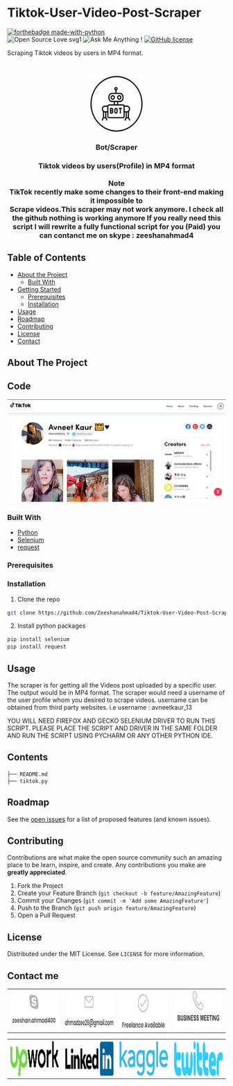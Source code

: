 # Tiktok-User-Video-Post-Scraper
 [![forthebadge made-with-python](http://ForTheBadge.com/images/badges/made-with-python.svg)](https://www.python.org/) <br>
 ![Open Source Love svg1](https://badges.frapsoft.com/os/v1/open-source.svg?v=103)
  ![Ask Me Anything !](https://img.shields.io/badge/Ask%20me-anything-1abc9c.svg)
[![GitHub license](https://img.shields.io/github/license/Naereen/StrapDown.js.svg)](https://github.com/Naereen/StrapDown.js/blob/master/LICENSE)
 




Scraping Tiktok videos by users in MP4 format.


<!-- PROJECT LOGO -->
<br />
<p align="center">
  <a href="https://github.com/Zeeshanahmad4/Tiktok-User-Video-Post-Scraper">
    <img src="https://github.com/Zeeshanahmad4/My-Path-to-Python/blob/master/multimedia/bot-136-504893.png" alt="Logo" width="120" height="128">
  </a>
  <h3 align="center">Bot/Scraper</h3>
  <h3 align="center">Tiktok videos by users(Profile) in MP4 format</a><br/>
  <br/>                 Note<br/> 
   TikTok recently make some changes to their front-end making it impossible to <br/> 
  Scrape videos.This scraper may not work anymore. I check all the github nothing is working anymore 
  If you really need this script I will rewrite a fully functional script for you (Paid) you can contanct me on skype : zeeshanahmad4
  </h3> 
</p>


<!-- TABLE OF CONTENTS -->
## Table of Contents

* [About the Project](#about-the-project)
  * [Built With](#built-with)
* [Getting Started](#getting-started)
  * [Prerequisites](#prerequisites)
  * [Installation](#installation)
* [Usage](#usage)
* [Roadmap](#roadmap)
* [Contributing](#contributing)
* [License](#license)
* [Contact](#contact)


<!-- ABOUT THE PROJECT -->
## About The Project


## Code
![Code](https://github.com/Zeeshanahmad4/Tiktok-User-Video-Post-Scraper/blob/master/profile.PNG)



### Built With
* [Python](https://www.python.org/)
* [Selenium](https://selenium-python.readthedocs.io/)
* [request](https://docs.python.org/3/library/urllib.html)


### Prerequisites

### Installation
1. Clone the repo
```sh
git clone https://github.com/Zeeshanahmad4/Tiktok-User-Video-Post-Scraper.git
```

2. Install python packages
```sh
pip install selenium
pip install request
```

<!-- USAGE EXAMPLES -->
## Usage
The scraper is for getting all the Videos post uploaded by a specific user. The output would be in MP4 format. The scraper would need a username of the user profile whom you desired to scrape videos. username can be obtained from third party websites. i.e username : avneetkaur_13

YOU WILL NEED FIREFOX AND GECKO SELENIUM DRIVER TO RUN THIS SCRIPT.
PLEASE PLACE THE SCRIPT AND DRIVER IN THE SAME FOLDER AND RUN THE SCRIPT USING PYCHARM OR ANY OTHER PYTHON IDE.



## Contents

```
├── README.md
├── tiktok.py

```

<!-- ROADMAP -->
## Roadmap
See the [open issues](https://github.com/Zeeshanahmad4/Tiktok-User-Video-Post-Scraper/issues) for a list of proposed features (and known issues).

<!-- CONTRIBUTING -->
## Contributing

Contributions are what make the open source community such an amazing place to be learn, inspire, and create. Any contributions you make are **greatly appreciated**.

1. Fork the Project
2. Create your Feature Branch (`git checkout -b feature/AmazingFeature`)
3. Commit your Changes (`git commit -m 'Add some AmazingFeature'`)
4. Push to the Branch (`git push origin feature/AmazingFeature`)
5. Open a Pull Request

<!-- LICENSE -->
## License
Distributed under the MIT License. See `LICENSE` for more information.

<!-- CONTACT -->
## Contact me

<table>
  <tr>
    <th>
      <ahref="http://zeeshanahmad.me/" >
    <img src="https://github.com/Zeeshanahmad4/My-Path-to-Python/blob/master/multimedia/edit1.jpg" alt="Logo" width="182" height="90">
 </a> </th>
    <th>
      <a href="http://zeeshanahmad.me/">
    <img src="https://github.com/Zeeshanahmad4/My-Path-to-Python/blob/master/multimedia/edit2.jpg" alt="Logo" width="182" height="90">
 </a> </th>
    <th>
      <a href="http://zeeshanahmad.me/">
    <img src="https://github.com/Zeeshanahmad4/My-Path-to-Python/blob/master/multimedia/edit3.jpg" alt="Logo" width="182" height="90">
 </a> </th>
    <th>
      <a href="http://zeeshanahmad.me/">
    <img src="https://github.com/Zeeshanahmad4/My-Path-to-Python/blob/master/multimedia/edit41.jpg" alt="Logo" width="182  " height="90">
 </a> </th>
    </tr>
 </table>
<table>
  <tr>
    <th>
      <a href="https://www.upwork.com/freelancers/~0180a61cf01f9bc71d" >
    <img src="https://github.com/Zeeshanahmad4/My-Path-to-Python/blob/master/multimedia/download.png" alt="Logo" width="182" height="80">
 </a> </th>
    <th>
      <a href="https://www.linkedin.com/in/zeeshan-ahmad-87098b105/">
    <img src="https://github.com/Zeeshanahmad4/My-Path-to-Python/blob/master/multimedia/linked-in-3200.jpg" alt="Logo" width="182" height="80">
 </a> </th>
    <th>
      <a href="https://www.kaggle.com/zeeshanahmad4">
    <img src="https://github.com/Zeeshanahmad4/My-Path-to-Python/blob/master/multimedia/Kaggle_logo.png" alt="Logo" width="182" height="80">
 </a> </th>
    <th>
      <a href="https://twitter.com/Zeeshan_Ahmad6">
    <img src="https://github.com/Zeeshanahmad4/My-Path-to-Python/blob/master/multimedia/twitter-logo-png-open-2000.png" alt="Logo" width="182" height="80">
 </a> </th>
    </tr>
 </table>


